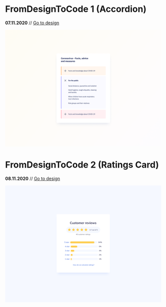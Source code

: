 # FromDesignToCode 1 (Accordion)
**07.11.2020**  // [Go to design](https://uidesigndaily.com/posts/sketch-accordion-day-1220)

![](Accordion/Accordion.png)

# FromDesignToCode 2 (Ratings Card)
**08.11.2020**  // [Go to design](https://uidesigndaily.com/posts/figma-ratings-card-review-rating-day-1113)

![](Ratings-Card/ratings-card.png)
